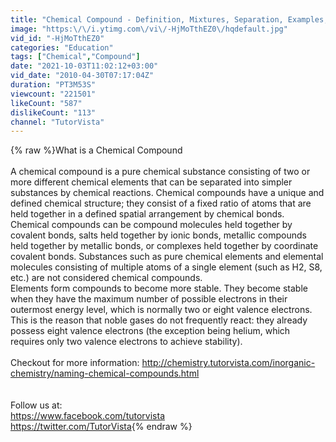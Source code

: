 ```yaml
---
title: "Chemical Compound - Definition, Mixtures, Separation, Examples, Experiment"
image: "https:\/\/i.ytimg.com\/vi\/-HjMoTthEZ0\/hqdefault.jpg"
vid_id: "-HjMoTthEZ0"
categories: "Education"
tags: ["Chemical","Compound"]
date: "2021-10-03T11:02:12+03:00"
vid_date: "2010-04-30T07:17:04Z"
duration: "PT3M53S"
viewcount: "221501"
likeCount: "587"
dislikeCount: "113"
channel: "TutorVista"
---
```

{% raw %}What is a Chemical Compound<br /><br />A chemical compound is a pure chemical substance consisting of two or more different chemical elements that can be separated into simpler substances by chemical reactions. Chemical compounds have a unique and defined chemical structure; they consist of a fixed ratio of atoms that are held together in a defined spatial arrangement by chemical bonds. Chemical compounds can be compound molecules held together by covalent bonds, salts held together by ionic bonds, metallic compounds held together by metallic bonds, or complexes held together by coordinate covalent bonds. Substances such as pure chemical elements and elemental molecules consisting of multiple atoms of a single element (such as H2, S8, etc.) are not considered chemical compounds.<br />Elements form compounds to become more stable. They become stable when they have the maximum number of possible electrons in their outermost energy level, which is normally two or eight valence electrons. This is the reason that noble gases do not frequently react: they already possess eight valence electrons (the exception being helium, which requires only two valence electrons to achieve stability).<br /><br />Checkout for more information: <a rel="nofollow" target="blank" href="http://chemistry.tutorvista.com/inorganic-chemistry/naming-chemical-compounds.html">http://chemistry.tutorvista.com/inorganic-chemistry/naming-chemical-compounds.html</a><br /><br /><br />Follow us at:<br /><a rel="nofollow" target="blank" href="https://www.facebook.com/tutorvista">https://www.facebook.com/tutorvista</a><br /><a rel="nofollow" target="blank" href="https://twitter.com/TutorVista">https://twitter.com/TutorVista</a>{% endraw %}
